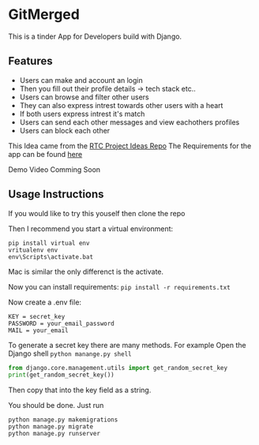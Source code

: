 # GitMerged

This is a tinder App for Developers build with Django.

## Features
- Users can make and account an login 
- Then you fill out their profile details -> tech stack etc.. 
- Users can browse and filter other users
- They can also express intrest towards other users with a heart
- If both users express intrest it's match
- Users can send each other messages and view eachothers profiles 
- Users can block each other

This Idea came from the [RTC Project Ideas Repo](https://github.com/RealToughCandy/project-ideas-for-web-developers)
The Requirements for the app can be found [here](https://github.com/RealToughCandy/project-ideas-for-web-developers/blob/master/projects/dating-app.md)

Demo Video Comming Soon

## Usage Instructions 
If you would like to try this youself then clone the repo

Then I recommend you start a virtual environment:
```
pip install virtual env
vritualenv env
env\Scripts\activate.bat
```
Mac is similar the only differenct is the activate. 

Now you can install requirements: `pip install -r requirements.txt`

Now create a .env file:
```
KEY = secret_key
PASSWORD = your_email_password
MAIL = your_email

```
To generate a secret key there are many methods. For example 
Open the Django shell `python manange.py shell`
```python
from django.core.management.utils import get_random_secret_key
print(get_random_secret_key())
```
Then copy that into the key field as a string.

You should be done. Just run 
```
python manage.py makemigrations
python manage.py migrate
python manage.py runserver
```

